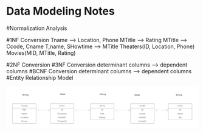 # Data Modeling Notes
#Normalization Analysis

  #1NF Conversion
  Tname --> Location, Phone
  MTitle --> Rating
  MTitle --> Ccode, Cname
  T,name, SHowtime --> MTitle
  Theaters(ID, Location, Phone)
  Movies(MID, MTitle, Rating)

  #2NF Conversion
  #3NF Conversion
    determinant columns --> dependent columns
  #BCNF Conversion
    determinant columns --> dependent columns
#Entity Relationship Model

![ERD](img/MoviesTonightERD.png)
